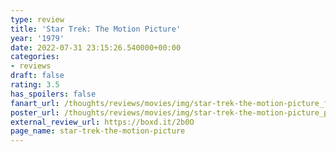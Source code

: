 ```yaml
---
type: review
title: 'Star Trek: The Motion Picture'
year: '1979'
date: 2022-07-31 23:15:26.540000+00:00
categories:
- reviews
draft: false
rating: 3.5
has_spoilers: false
fanart_url: /thoughts/reviews/movies/img/star-trek-the-motion-picture_fanart.png
poster_url: /thoughts/reviews/movies/img/star-trek-the-motion-picture_poster.png
external_review_url: https://boxd.it/2b0O
page_name: star-trek-the-motion-picture
---
```


